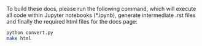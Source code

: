 To build these docs, please run the following command, which will execute
all code within Jupyter notebooks (*.ipynb), generate intermediate .rst files
and finally the required html files for the docs page:

```bash
python convert.py
make html
```
